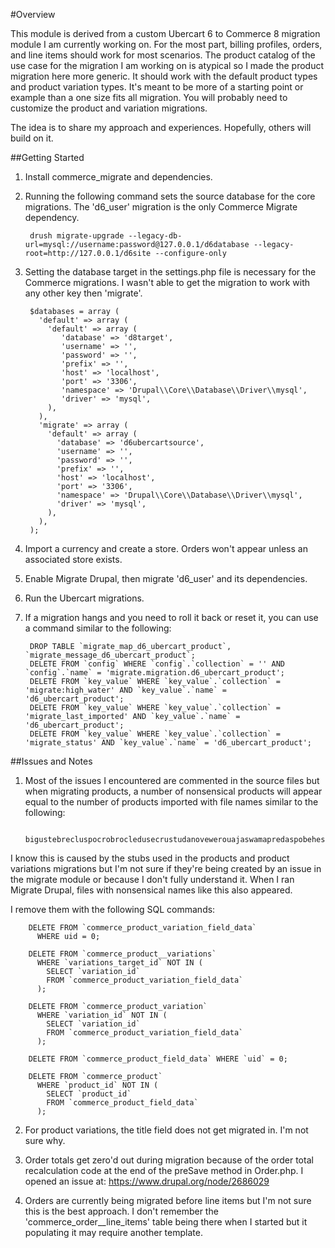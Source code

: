 #Overview

This module is derived from a custom Ubercart 6 to Commerce 8 migration module I am currently working on.  For the most part, billing profiles, orders, and line items should work for most scenarios.  The product catalog of the use case for the migration I am working on is atypical so I made the product migration here more generic.  It should work with the default product types and product variation types.  It's meant to be more of a starting point or example than a one size fits all migration.  You will probably need to customize the product and variation migrations.

The idea is to share my approach and experiences.  Hopefully, others will build on it.

##Getting Started

1. Install commerce_migrate and dependencies.

2. Running the following command sets the source database for the core migrations.  The 'd6_user' migration is the only Commerce Migrate dependency.

        drush migrate-upgrade --legacy-db-url=mysql://username:password@127.0.0.1/d6database --legacy-root=http://127.0.0.1/d6site --configure-only

3. Setting the database target in the settings.php file is necessary for the Commerce migrations.  I wasn't able to get the migration to work with any other key then 'migrate'.

        $databases = array (
          'default' => array (
            'default' => array (
               'database' => 'd8target',
               'username' => '',
               'password' => '',
               'prefix' => '',
               'host' => 'localhost',
               'port' => '3306',
               'namespace' => 'Drupal\\Core\\Database\\Driver\\mysql',
               'driver' => 'mysql',
            ),
          ),
          'migrate' => array (
            'default' => array (
              'database' => 'd6ubercartsource',
              'username' => '',
              'password' => '',
              'prefix' => '',
              'host' => 'localhost',
              'port' => '3306',
              'namespace' => 'Drupal\\Core\\Database\\Driver\\mysql',
              'driver' => 'mysql',
            ),
          ),
        );

4. Import a currency and create a store. Orders won't appear unless an associated store exists.

5. Enable Migrate Drupal, then migrate 'd6_user' and its dependencies.

6. Run the Ubercart migrations.

7. If a migration hangs and you need to roll it back or reset it, you can use a command similar to the following:

        DROP TABLE `migrate_map_d6_ubercart_product`, `migrate_message_d6_ubercart_product`;
        DELETE FROM `config` WHERE `config`.`collection` = '' AND `config`.`name` = 'migrate.migration.d6_ubercart_product';
        DELETE FROM `key_value` WHERE `key_value`.`collection` = 'migrate:high_water' AND `key_value`.`name` = 'd6_ubercart_product';
        DELETE FROM `key_value` WHERE `key_value`.`collection` = 'migrate_last_imported' AND `key_value`.`name` = 'd6_ubercart_product';
        DELETE FROM `key_value` WHERE `key_value`.`collection` = 'migrate_status' AND `key_value`.`name` = 'd6_ubercart_product';

##Issues and Notes

1. Most of the issues I encountered are commented in the source files but when migrating products, a number of nonsensical products will appear equal to the number of products imported with file names similar to the following:

        bigustebrecluspocrobrocledusecrustudanovewerouajaswamapredaspobehestocrachuwibredapawupobri

I know this is caused by the stubs used in the products and product variations migrations but I'm not sure if they're being created by an issue in the migrate module or because I don't fully understand it.  When I ran Migrate Drupal, files with nonsensical names like this also appeared.

I remove them with the following SQL commands:

        DELETE FROM `commerce_product_variation_field_data` 
          WHERE uid = 0;

        DELETE FROM `commerce_product__variations` 
          WHERE `variations_target_id` NOT IN (
            SELECT `variation_id` 
            FROM `commerce_product_variation_field_data`
          );

        DELETE FROM `commerce_product_variation` 
          WHERE `variation_id` NOT IN (
            SELECT `variation_id` 
            FROM `commerce_product_variation_field_data`
          );

        DELETE FROM `commerce_product_field_data` WHERE `uid` = 0;

        DELETE FROM `commerce_product` 
          WHERE `product_id` NOT IN (
            SELECT `product_id` 
            FROM `commerce_product_field_data`
          );

2. For product variations, the title field does not get migrated in. I'm not sure why.

3. Order totals get zero'd out during migration because of the order total recalculation code at the end of the preSave method in Order.php. I opened an issue at: https://www.drupal.org/node/2686029

4. Orders are currently being migrated before line items but I'm not sure this is the best approach.  I don't remember the 'commerce_order__line_items' table being there when I started but it populating it may require another template.
